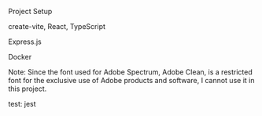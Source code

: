 




Project Setup

create-vite, React, TypeScript

Express.js

Docker



Note: Since the font used for Adobe Spectrum, Adobe Clean, is a restricted font for the exclusive use of Adobe products and software, I cannot use it in this project.


test: jest


